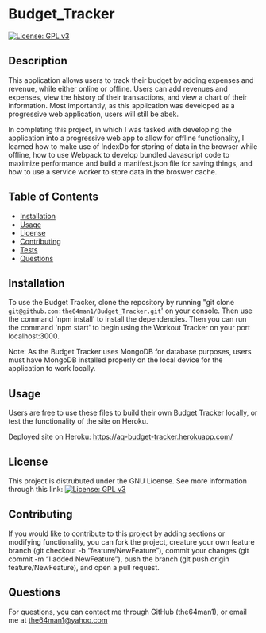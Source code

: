 # Budget_Tracker
[![License: GPL v3](https://img.shields.io/badge/License-GPLv3-blue.svg)](https://www.gnu.org/licenses/gpl-3.0)

## Description
    
This application allows users to track their budget by adding expenses and revenue, while either online or offline. Users can add revenues and expenses, view the history of their transactions, and view a chart of their information. Most importantly, as this application was developed as a progressive web application, users will still be abek.

In completing this project, in which I was tasked with developing the application into a progressive web app to allow for offline functionality, I learned how to make use of IndexDb for storing of data in the browser while offline, how to use Webpack to develop bundled Javascript code to maximize performance and build a manifest.json file for saving things, and how to use a service worker to store data in the broswer cache.
   
## Table of Contents
    
- [Installation](#installation)
- [Usage](#usage)
- [License](#license)
- [Contributing](#contributing)
- [Tests](#tests)
- [Questions](#questions)
    
## Installation
    
To use the Budget Tracker, clone the repository by running "git clone `git@github.com:the64man1/Budget_Tracker.git`' on your console. Then use the command 'npm install' to install the dependencies. Then you can run the command 'npm start' to begin using the Workout Tracker on your port localhost:3000.

Note: As the Budget Tracker uses MongoDB for database purposes, users must have MongoDB installed properly on the local device for the application to work locally.


## Usage
    
Users are free to use these files to build their own Budget Tracker locally, or test the functionality of the site on Heroku.

Deployed site on Heroku: https://aq-budget-tracker.herokuapp.com/
    
## License
    
This project is distrubuted under the GNU License. See more information through this link: [![License: GPL v3](https://img.shields.io/badge/License-GPLv3-blue.svg)](https://www.gnu.org/licenses/gpl-3.0)
    
## Contributing
    
If you would like to contribute to this project by adding sections or modifying functionality, you can fork the project, creature your own feature branch (git checkout -b “feature/NewFeature”), commit your changes (git commit -m “I added NewFeature”), push the branch (git push origin feature/NewFeature), and open a pull request.
    
## Questions
    
For questions, you can contact me through GitHub (the64man1), or email me at the64man1@yahoo.com
